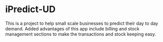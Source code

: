 # iPredict-UD    
This is a project to help small scale businesses to predict their day to day demand. Added advantages of this app include billing and stock management sections to make the transactions and stock keeping easy.
